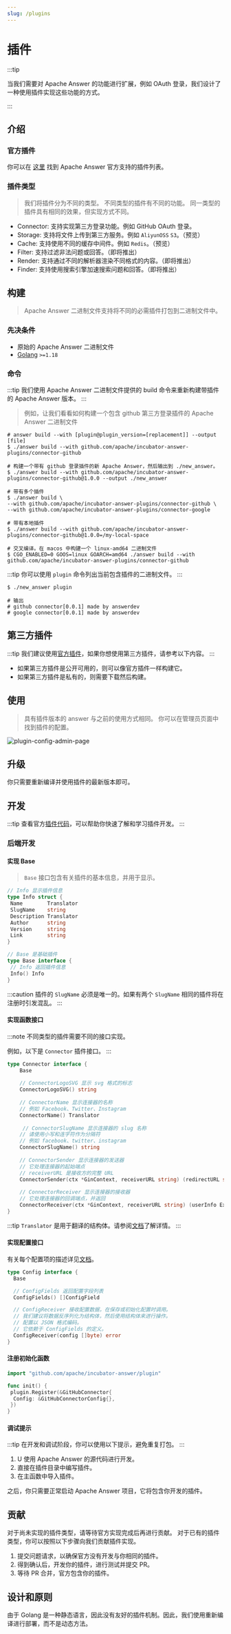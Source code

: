 ```yaml
---
slug: /plugins
---
```


# 插件

:::tip

当我们需要对 Apache Answer 的功能进行扩展，例如 OAuth 登录，我们设计了一种使用插件实现这些功能的方式。

:::

## 介绍

### 官方插件

你可以在 [这里](https://github.com/apache/incubator-answer-plugins) 找到 Apache Answer 官方支持的插件列表。

### 插件类型
> 我们将插件分为不同的类型。
> 不同类型的插件有不同的功能。
> 同一类型的插件具有相同的效果，但实现方式不同。

- Connector: 支持实现第三方登录功能。例如 GitHub OAuth 登录。
- Storage: 支持将文件上传到第三方服务。例如 `AliyunOSS` `S3`。（预览）
- Cache:  支持使用不同的缓存中间件。例如 `Redis`。（预览）
- Filter: 支持过滤非法问题或回答。（即将推出）
- Render: 支持通过不同的解析器渲染不同格式的内容。（即将推出）
- Finder: 支持使用搜索引擎加速搜索问题和回答。（即将推出）

## 构建
> Apache Answer 二进制文件支持将不同的必需插件打包到二进制文件中。

### 先决条件

- 原始的 Apache Answer 二进制文件
- [Golang](https://go.dev/) `>=1.18`

### 命令

:::tip
我们使用 Apache Answer 二进制文件提供的 build 命令来重新构建带插件的 Apache Answer 版本。
:::

> 例如，让我们看看如何构建一个包含 github 第三方登录插件的 Apache Answer 二进制文件

```shell
# answer build --with [plugin@plugin_version=[replacement]] --output [file]
$ ./answer build --with github.com/apache/incubator-answer-plugins/connector-github

# 构建一个带有 github 登录插件的新 Apache Answer，然后输出到 ./new_answer。
$ ./answer build --with github.com/apache/incubator-answer-plugins/connector-github@1.0.0 --output ./new_answer

# 带有多个插件
$ ./answer build \
--with github.com/apache/incubator-answer-plugins/connector-github \
--with github.com/apache/incubator-answer-plugins/connector-google

# 带有本地插件
$ ./answer build --with github.com/apache/incubator-answer-plugins/connector-github@1.0.0=/my-local-space

# 交叉编译。在 macos 中构建一个 linux-amd64 二进制文件
$ CGO_ENABLED=0 GOOS=linux GOARCH=amd64 ./answer build --with github.com/apache/incubator-answer-plugins/connector-github
```

:::tip
你可以使用 `plugin` 命令列出当前包含插件的二进制文件。
:::

```shell
$ ./new_answer plugin

# 输出
# github connector[0.0.1] made by answerdev
# google connector[0.0.1] made by answerdev
```

## 第三方插件

:::tip
我们建议使用[官方插件](https://github.com/apache/incubator-answer-plugins)，如果你想使用第三方插件，请参考以下内容。
:::

- 如果第三方插件是公开可用的，则可以像官方插件一样构建它。
- 如果第三方插件是私有的，则需要下载然后构建。

## 使用
>
> 具有插件版本的 answer 与之前的使用方式相同。
> 你可以在管理员页面中找到插件的配置。

![plugin-config-admin-page](/img/docs/plugin-config-admin-page.png)

## 升级

你只需要重新编译并使用插件的最新版本即可。

## 开发

:::tip
查看官方[插件代码](https://github.com/apache/incubator-answer-plugins)，可以帮助你快速了解和学习插件开发。
:::

### 后端开发

#### 实现 Base
>
> `Base` 接口包含有关插件的基本信息，并用于显示。

```go
// Info 显示插件信息
type Info struct {
 Name        Translator
 SlugName    string
 Description Translator
 Author      string
 Version     string
 Link        string
}

// Base 是基础插件
type Base interface {
 // Info 返回插件信息
 Info() Info
}
```

:::caution
插件的 `SlugName` 必须是唯一的。如果有两个 `SlugName` 相同的插件将在注册时引发混乱。
:::

#### 实现函数接口

:::note
不同类型的插件需要不同的接口实现。

例如，以下是 `Connector` 插件接口。
:::

```go
type Connector interface {
    Base
    
    // ConnectorLogoSVG 显示 svg 格式的标志
    ConnectorLogoSVG() string
    
    // ConnectorName 显示连接器的名称
    // 例如 Facebook、Twitter、Instagram
    ConnectorName() Translator
    
     // ConnectorSlugName 显示连接器的 slug 名称
    // 请使用小写和连字符作为分隔符
    // 例如 facebook、twitter、instagram
    ConnectorSlugName() string
    
    // ConnectorSender 显示连接器的发送器
    // 它处理连接器的起始端点
    // receiverURL 是接收方的完整 URL
    ConnectorSender(ctx *GinContext, receiverURL string) (redirectURL string)
    
    // ConnectorReceiver 显示连接器的接收器
    // 它处理连接器的回调端点，并返回
    ConnectorReceiver(ctx *GinContext, receiverURL string) (userInfo ExternalLoginUserInfo, err error)
}
```

:::tip
`Translator` 是用于翻译的结构体。请参阅[文档](/docs/plugins/plugin-translation)了解详情。
:::

#### 实现配置接口

有关每个配置项的描述详见[文档](/docs/plugins/plugin-config)。

```go
type Config interface {
  Base

  // ConfigFields 返回配置字段列表
  ConfigFields() []ConfigField

  // ConfigReceiver 接收配置数据，在保存或初始化配置时调用。
  // 我们建议将数据反序列化为结构体，然后使用结构体来进行操作。
  // 配置以 JSON 格式编码。
  // 它依赖于 ConfigFields 的定义。
  ConfigReceiver(config []byte) error
}
```

#### 注册初始化函数

```go
import "github.com/apache/incubator-answer/plugin"

func init() {
 plugin.Register(&GitHubConnector{
  Config: &GitHubConnectorConfig{},
 })
}
```

#### 调试提示

:::tip
在开发和调试阶段，你可以使用以下提示，避免重复打包。
:::

1. U 使用 Apache Answer 的源代码进行开发。
2. 直接在插件目录中编写插件。
3. 在主函数中导入插件。

之后，你只需要正常启动 Apache Answer 项目，它将包含你开发的插件。

## 贡献

对于尚未实现的插件类型，请等待官方实现完成后再进行贡献。
对于已有的插件类型，你可以按照以下步骤向我们贡献插件实现。

1. 提交问题请求，以确保官方没有开发与你相同的插件。
2. 得到确认后，开发你的插件，进行测试并提交 PR。
3. 等待 PR 合并，官方包含你的插件。

## 设计和原则

由于 Golang 是一种静态语言，因此没有友好的插件机制。因此，我们使用重新编译进行部署，而不是动态方法。
